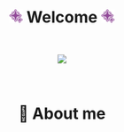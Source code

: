 <h1 align="center">
  <img src="assets/ohara.png" width="24"> 
  Welcome 
  <img src="assets/ohara.png" width="24">
</h1>

<br>

<p align="center">
  <img src="assets/mijukudreamer.gif">
</p>

<br>

<h1 align="center">
  💜 About me
</h1>